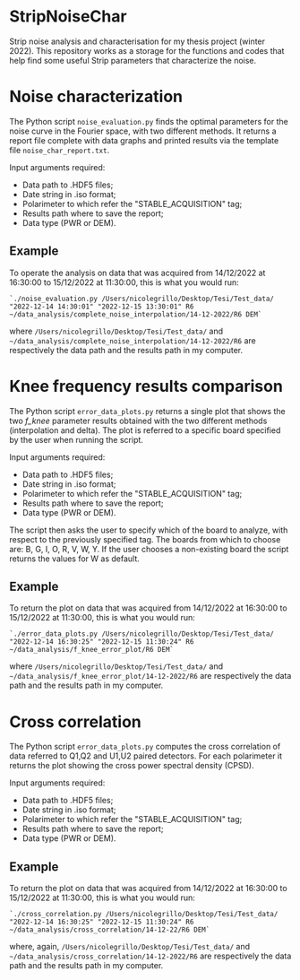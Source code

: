 # StripNoiseChar

Strip noise analysis and characterisation for my thesis project (winter 2022).
This repository works as a storage for the functions and codes that help find some useful Strip parameters that characterize the noise.

# Noise characterization
The Python script `noise_evaluation.py` finds the optimal parameters for the noise curve in the Fourier space, with two different methods. It returns a report file complete with data graphs and printed results via the template file `noise_char_report.txt`. 

Input arguments required: 

- Data path to .HDF5 files;
- Date string in .iso format;
- Polarimeter to which refer the "STABLE_ACQUISITION" tag; 
- Results path where to save the report;
- Data type (PWR or DEM).

## Example

To operate the analysis on data that was acquired from 14/12/2022 at 16:30:00 to 15/12/2022 at 11:30:00, this is what you would run: 

    `./noise_evaluation.py /Users/nicolegrillo/Desktop/Tesi/Test_data/ "2022-12-14 14:30:01" "2022-12-15 13:30:01" R6 ~/data_analysis/complete_noise_interpolation/14-12-2022/R6 DEM`
  
where `/Users/nicolegrillo/Desktop/Tesi/Test_data/` and `~/data_analysis/complete_noise_interpolation/14-12-2022/R6` are respectively the data path and the results path in my computer.

# Knee frequency results comparison

The Python script `error_data_plots.py` returns a single plot that shows the two *f_knee* parameter results obtained with the two different methods (interpolation and delta). The plot is referred to a specific board specified by the user when running the script. 

Input arguments required: 

- Data path to .HDF5 files;
- Date string in .iso format;
- Polarimeter to which refer the "STABLE_ACQUISITION" tag; 
- Results path where to save the report;
- Data type (PWR or DEM).

The script then asks the user to specify which of the board to analyze, with respect to the previously specified tag. The boards from which to choose are: B, G, I, O, R, V, W, Y. If the user chooses a non-existing board the script returns the values for W as default. 

## Example

To return the plot on data that was acquired from 14/12/2022 at 16:30:00 to 15/12/2022 at 11:30:00, this is what you would run: 

    `./error_data_plots.py /Users/nicolegrillo/Desktop/Tesi/Test_data/ "2022-12-14 16:30:25" "2022-12-15 11:30:24" R6 ~/data_analysis/f_knee_error_plot/R6 DEM`
  
where `/Users/nicolegrillo/Desktop/Tesi/Test_data/` and `~/data_analysis/f_knee_error_plot/14-12-2022/R6` are respectively the data path and the results path in my computer.

# Cross correlation

The Python script `error_data_plots.py` computes the cross correlation of data referred to Q1,Q2 and U1,U2 paired detectors. For each polarimeter it returns the plot showing the cross power spectral density (CPSD). 

Input arguments required: 

- Data path to .HDF5 files;
- Date string in .iso format;
- Polarimeter to which refer the "STABLE_ACQUISITION" tag; 
- Results path where to save the report;
- Data type (PWR or DEM).

## Example

To return the plot on data that was acquired from 14/12/2022 at 16:30:00 to 15/12/2022 at 11:30:00, this is what you would run: 

    `./cross_correlation.py /Users/nicolegrillo/Desktop/Tesi/Test_data/ "2022-12-14 16:30:25" "2022-12-15 11:30:24" R6 ~/data_analysis/cross_correlation/14-12-22/R6 DEM`
  
where, again, `/Users/nicolegrillo/Desktop/Tesi/Test_data/` and `~/data_analysis/cross_correlation/14-12-2022/R6` are respectively the data path and the results path in my computer.
